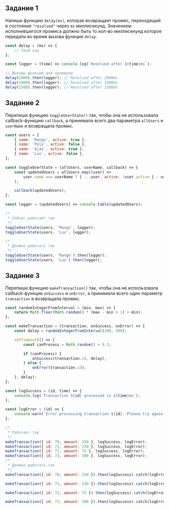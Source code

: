 ## Задание 1

Напиши функцию `delay(ms)`, которая возвращает промис, переходящий в состояние
`"resolved"` через `ms` миллисекунд. Значением исполнившегося промиса должно
быть то кол-во миллисекунд которое передали во время вызова функции `delay`.

```js
const delay = (ms) => {
    // Твой код
};

const logger = (time) => console.log(`Resolved after ${time}ms`);

// Вызовы функции для проверки
delay(2000).then(logger); // Resolved after 2000ms
delay(1000).then(logger); // Resolved after 1000ms
delay(1500).then(logger); // Resolved after 1500ms
```

## Задание 2

Перепиши функцию `toggleUserState()` так, чтобы она не использовала
callback-функцию `callback`, а принимала всего два параметра `allUsers` и
`userName` и возвращала промис.

```js
const users = [
    { name: 'Mango', active: true },
    { name: 'Poly', active: false },
    { name: 'Ajax', active: true },
    { name: 'Lux', active: false },
];

const toggleUserState = (allUsers, userName, callback) => {
    const updatedUsers = allUsers.map((user) =>
        user.name === userName ? { ...user, active: !user.active } : user
    );

    callback(updatedUsers);
};

const logger = (updatedUsers) => console.table(updatedUsers);

/*
 * Сейчас работает так
 */
toggleUserState(users, 'Mango', logger);
toggleUserState(users, 'Lux', logger);

/*
 * Должно работать так
 */
toggleUserState(users, 'Mango').then(logger);
toggleUserState(users, 'Lux').then(logger);
```

## Задание 3

Перепиши функцию `makeTransaction()` так, чтобы она не использовала
callback-функции `onSuccess` и `onError`, а принимала всего один параметр
`transaction` и возвращала промис.

```js
const randomIntegerFromInterval = (min, max) => {
    return Math.floor(Math.random() * (max - min + 1) + min);
};

const makeTransaction = (transaction, onSuccess, onError) => {
    const delay = randomIntegerFromInterval(200, 500);

    setTimeout(() => {
        const canProcess = Math.random() > 0.3;

        if (canProcess) {
            onSuccess(transaction.id, delay);
        } else {
            onError(transaction.id);
        }
    }, delay);
};

const logSuccess = (id, time) => {
    console.log(`Transaction ${id} processed in ${time}ms`);
};

const logError = (id) => {
    console.warn(`Error processing transaction ${id}. Please try again later.`);
};

/*
 * Работает так
 */
makeTransaction({ id: 70, amount: 150 }, logSuccess, logError);
makeTransaction({ id: 71, amount: 230 }, logSuccess, logError);
makeTransaction({ id: 72, amount: 75 }, logSuccess, logError);
makeTransaction({ id: 73, amount: 100 }, logSuccess, logError);
/*
 * Должно работать так
 */
makeTransaction({ id: 70, amount: 150 }).then(logSuccess).catch(logError);

makeTransaction({ id: 71, amount: 230 }).then(logSuccess).catch(logError);

makeTransaction({ id: 72, amount: 75 }).then(logSuccess).catch(logError);

makeTransaction({ id: 73, amount: 100 }).then(logSuccess).catch(logError);
```
